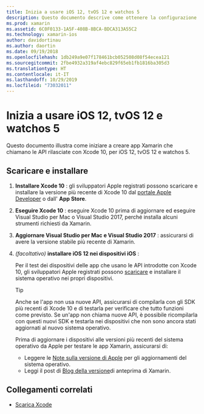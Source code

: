 ```yaml
---
title: Inizia a usare iOS 12, tvOS 12 e watchos 5
description: Questo documento descrive come ottenere la configurazione per compilare app iOS 12, tvOS 12 e watchos 5 con Xamarin. Viene illustrato come scaricare Xcode 10 e aggiornare Visual Studio per Mac e Visual Studio 2017.
ms.prod: xamarin
ms.assetid: 6C0F0133-1A5F-408B-8BCA-BDCA313A55C2
ms.technology: xamarin-ios
author: davidortinau
ms.author: daortin
ms.date: 09/19/2018
ms.openlocfilehash: 1db249a9e07f178461bcb052508d08f54ecea121
ms.sourcegitcommit: 2fbe4932a319af4ebc829f65eb1fb1816ba305d3
ms.translationtype: HT
ms.contentlocale: it-IT
ms.lasthandoff: 10/29/2019
ms.locfileid: "73032011"
---
```

# <a name="get-started-with-ios-12-tvos-12-and-watchos-5"></a>Inizia a usare iOS 12, tvOS 12 e watchos 5

Questo documento illustra come iniziare a creare app Xamarin che chiamano le API rilasciate con Xcode 10, per iOS 12, tvOS 12 e watchos 5.

## <a name="download-and-install"></a>Scaricare e installare

1. **Installare Xcode 10** : gli sviluppatori Apple registrati possono scaricare e installare la versione più recente di Xcode 10 dal [portale Apple Developer](https://developer.apple.com/download/) o dall' **App Store**.

2. **Eseguire Xcode 10** : eseguire Xcode 10 prima di aggiornare ed eseguire Visual Studio per Mac o Visual Studio 2017, perché installa alcuni strumenti richiesti da Xamarin.

3. **Aggiornare Visual Studio per Mac e Visual Studio 2017** : assicurarsi di avere la versione stabile più recente di Xamarin.

4. _(facoltativo)_ **installare iOS 12 nei dispositivi iOS** :

   Per il test dei dispositivi delle app che usano le API introdotte con Xcode 10, gli sviluppatori Apple registrati possono [scaricare](https://developer.apple.com/download) e installare il sistema operativo nei propri dispositivi.

   > [!TIP]
   > Anche se l'app non usa nuove API, assicurarsi di compilarla con gli SDK più recenti di Xcode 10 e di testarla per verificare che tutto funzioni come previsto. Se un'app non chiama nuove API, è possibile ricompilarla con questi nuovi SDK e testarla nei dispositivi che non sono ancora stati aggiornati al nuovo sistema operativo.
   >
   > Prima di aggiornare i dispositivi alle versioni più recenti del sistema operativo da Apple per testare le app Xamarin, assicurarsi di:
   >
   > - Leggere le [Note sulla versione di Apple](https://developer.apple.com/download/) per gli aggiornamenti del sistema operativo.
   > - Leggi il post di [Blog della versione](https://releases.xamarin.com/preview-release-xcode-10-beta-6/)di anteprima di Xamarin.

## <a name="related-links"></a>Collegamenti correlati

- [Scarica Xcode](https://developer.apple.com/download/)
